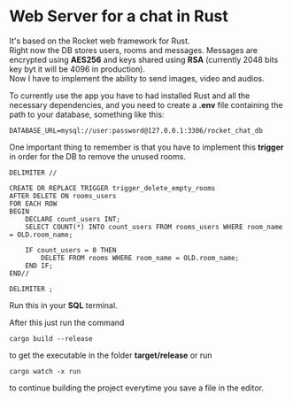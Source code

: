 # Web Server for a chat in Rust

It's based on the Rocket web framework for Rust.  
Right now the DB stores users, rooms and messages. Messages are encrypted using **AES256** and keys shared using **RSA** (currently 2048 bits key byt it will be 4096 in production).  
Now I have to implement the ability to send images, video and audios.

To currently use the app you have to had installed Rust and all the necessary dependencies, and you need to create a **.env** file
containing the path to your database, something like this:

    DATABASE_URL=mysql://user:password@127.0.0.1:3306/rocket_chat_db

One important thing to remember is that you have to implement this **trigger** in order for the DB to remove the unused rooms.

    DELIMITER //

    CREATE OR REPLACE TRIGGER trigger_delete_empty_rooms
    AFTER DELETE ON rooms_users
    FOR EACH ROW
    BEGIN
        DECLARE count_users INT;
        SELECT COUNT(*) INTO count_users FROM rooms_users WHERE room_name = OLD.room_name;

        IF count_users = 0 THEN
            DELETE FROM rooms WHERE room_name = OLD.room_name;
        END IF;
    END//

    DELIMITER ;

Run this in your **SQL** terminal.

After this just run the command

    cargo build --release

to get the executable in the folder **target/release** or run

    cargo watch -x run

to continue building the project everytime you save a file in the editor.
